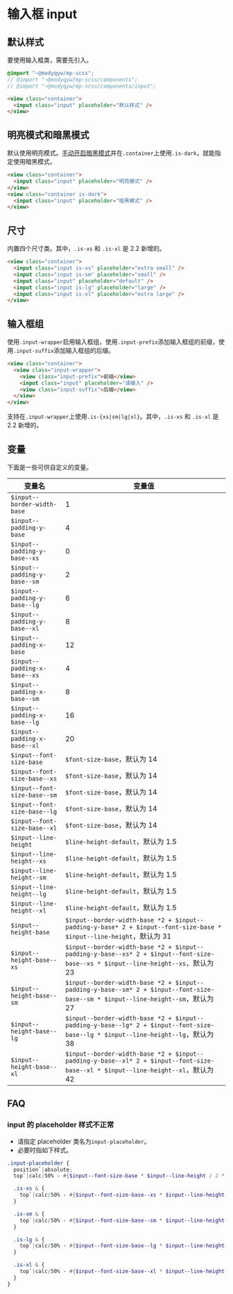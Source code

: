 # 输入框 input

## 默认样式

要使用输入框类，需要先引入。

```scss
@import "~@modyqyw/mp-scss";
// @import "~@modyqyw/mp-scss/components";
// @import "~@modyqyw/mp-scss/components/input";
```

```html
<view class="container">
  <input class="input" placeholder="默认样式" />
</view>
```

## 明亮模式和暗黑模式

默认使用明亮模式。[手动开启暗黑模式](../advance/README.md#明亮模式和暗黑模式)并在`.container`上使用`.is-dark`，就能指定使用暗黑模式。

```html
<view class="container">
  <input class="input" placeholder="明亮模式" />
</view>
<view class="container is-dark">
  <input class="input" placeholder="暗黑模式" />
</view>
```

## 尺寸

内置四个尺寸类。其中，`.is-xs` 和 `.is-xl` 是 2.2 新增的。

```html
<view class="container">
  <input class="input is-xs" placeholder="extra small" />
  <input class="input is-sm" placeholder="small" />
  <input class="input" placeholder="default" />
  <input class="input is-lg" placeholder="large" />
  <input class="input is-xl" placeholder="extra large" />
</view>
```

## 输入框组

使用`.input-wrapper`启用输入框组，使用`.input-prefix`添加输入框组的前缀，使用`.input-suffix`添加输入框组的后缀。

```html
<view class="container">
  <view class="input-wrapper">
    <view class="input-prefix">前缀</view>
    <input class="input" placeholder="请输入" />
    <view class="input-suffix">后缀</view>
  </view>
</view>
```

支持在`.input-wrapper`上使用`.is-{xs|sm|lg|xl}`。其中，`.is-xs` 和 `.is-xl` 是 2.2 新增的。

## 变量 <Badge text="2.2 新增" />

下面是一些可供自定义的变量。

|变量名|变量值|
|---|---|
|`$input--border-width-base`|1|
|`$input--padding-y-base`|4|
|`$input--padding-y-base--xs`|0|
|`$input--padding-y-base--sm`|2|
|`$input--padding-y-base--lg`|6|
|`$input--padding-y-base--xl`|8|
|`$input--padding-x-base`|12|
|`$input--padding-x-base--xs`|4|
|`$input--padding-x-base--sm`|8|
|`$input--padding-x-base--lg`|16|
|`$input--padding-x-base--xl`|20|
|`$input--font-size-base`|`$font-size-base`，默认为 14|
|`$input--font-size-base--xs`|`$font-size-base`，默认为 14|
|`$input--font-size-base--sm`|`$font-size-base`，默认为 14|
|`$input--font-size-base--lg`|`$font-size-base`，默认为 14|
|`$input--font-size-base--xl`|`$font-size-base`，默认为 14|
|`$input--line-height`|`$line-height-default`，默认为 1.5|
|`$input--line-height--xs`|`$line-height-default`，默认为 1.5|
|`$input--line-height--sm`|`$line-height-default`，默认为 1.5|
|`$input--line-height--lg`|`$line-height-default`，默认为 1.5|
|`$input--line-height--xl`|`$line-height-default`，默认为 1.5|
|`$input--height-base`|`$input--border-width-base *2 + $input--padding-y-base* 2 + $input--font-size-base * $input--line-height`，默认为 31|
|`$input--height-base--xs`|`$input--border-width-base *2 + $input--padding-y-base--xs* 2 + $input--font-size-base--xs * $input--line-height--xs`，默认为 23|
|`$input--height-base--sm`|`$input--border-width-base *2 + $input--padding-y-base--sm* 2 + $input--font-size-base--sm * $input--line-height--sm`，默认为 27|
|`$input--height-base--lg`|`$input--border-width-base *2 + $input--padding-y-base--lg* 2 + $input--font-size-base--lg * $input--line-height--lg`，默认为 38|
|`$input--height-base--xl`|`$input--border-width-base *2 + $input--padding-y-base--xl* 2 + $input--font-size-base--xl * $input--line-height--xl`，默认为 42|

## FAQ

### input 的 placeholder 样式不正常

- 请指定 placeholder 类名为`input-placeholder`。
- 必要时指如下样式。

```scss
.input-placeholder {
  position`|absolute;
  top`|calc(50% - #{$input--font-size-base * $input--line-height / 2 * $scale + $unit});

  .is-xs & {
    top`|calc(50% - #{$input--font-size-base--xs * $input--line-height--xs / 2 * $scale + $unit});
  }

  .is-sm & {
    top`|calc(50% - #{$input--font-size-base--sm * $input--line-height--sm / 2 * $scale + $unit});
  }

  .is-lg & {
    top`|calc(50% - #{$input--font-size-base--lg * $input--line-height--lg / 2 * $scale + $unit});
  }

  .is-xl & {
    top`|calc(50% - #{$input--font-size-base--xl * $input--line-height--xl / 2 * $scale + $unit});
  }
}
```
